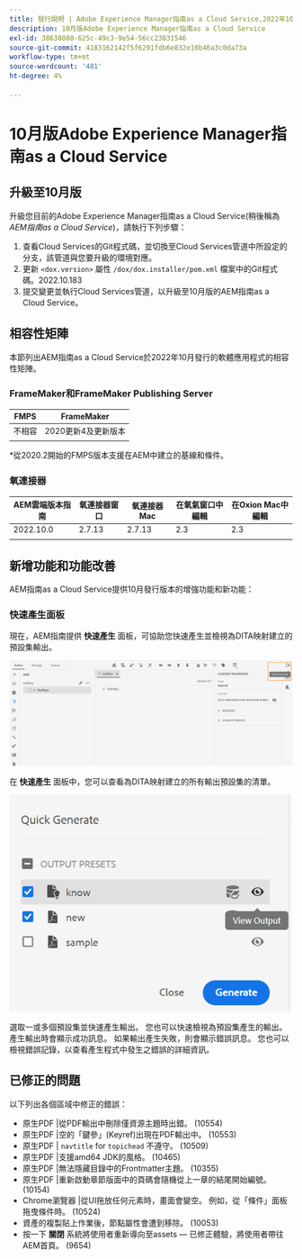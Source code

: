 ```yaml
---
title: 發行說明 | Adobe Experience Manager指南as a Cloud Service,2022年10月發行
description: 10月版Adobe Experience Manager指南as a Cloud Service
exl-id: 38638080-625c-49c3-9e54-56cc23831546
source-git-commit: 4183162142f5f6291fdb6e832e10b46a3c0da73a
workflow-type: tm+mt
source-wordcount: '481'
ht-degree: 4%

---
```


# 10月版Adobe Experience Manager指南as a Cloud Service

## 升級至10月版

升級您目前的Adobe Experience Manager指南as a Cloud Service(稍後稱為 *AEM指南as a Cloud Service*)，請執行下列步驟：
1. 查看Cloud Services的Git程式碼，並切換至Cloud Services管道中所設定的分支，該管道與您要升級的環境對應。
2. 更新 `<dox.version>` 屬性 `/dox/dox.installer/pom.xml` 檔案中的Git程式碼。2022.10.183
3. 提交變更並執行Cloud Services管道，以升級至10月版的AEM指南as a Cloud Service。

## 相容性矩陣

本節列出AEM指南as a Cloud Service於2022年10月發行的軟體應用程式的相容性矩陣。

### FrameMaker和FrameMaker Publishing Server

| FMPS | FrameMaker |
| --- | --- |
| 不相容 | 2020更新4及更新版本 |
|  |  |

*從2020.2開始的FMPS版本支援在AEM中建立的基線和條件。

### 氧連接器

| AEM雲端版本指南 | 氧連接器窗口 | 氧連接器Mac | 在氧氣窗口中編輯 | 在Oxion Mac中編輯 |
| --- | --- | --- | --- | --- |
| 2022.10.0 | 2.7.13 | 2.7.13 | 2.3 | 2.3 |
|  |  |  |  |


## 新增功能和功能改善

AEM指南as a Cloud Service提供10月發行版本的增強功能和新功能：


### 快速產生面板

現在，AEM指南提供 **快速產生** 面板，可協助您快速產生並檢視為DITA映射建立的預設集輸出。

![快速生成表徵圖](assets/quick-generate-icon.png)

在 **快速產生** 面板中，您可以查看為DITA映射建立的所有輸出預設集的清單。

![快速產生面板](assets/quick-generate-panel.png)

選取一或多個預設集並快速產生輸出。 您也可以快速檢視為預設集產生的輸出。 產生輸出時會顯示成功訊息。 如果輸出產生失敗，則會顯示錯誤訊息。 您也可以檢視錯誤記錄，以查看產生程式中發生之錯誤的詳細資訊。


## 已修正的問題

以下列出各個區域中修正的錯誤：

* 原生PDF |從PDF輸出中刪除僅資源主題時出錯。 (10554)
* 原生PDF |空的「鍵參」(Keyref)出現在PDF輸出中。 (10553)
* 原生PDF | `navtitle` for `topichead` 不遵守。 (10509)
* 原生PDF |支援amd64 JDK的風格。 (10465)
* 原生PDF |無法隱藏目錄中的Frontmatter主題。 (10355)
* 原生PDF |重新啟動章節版面中的頁碼會隨機從上一章的結尾開始編號。 (10154)
* Chrome瀏覽器 |從UI拖放任何元素時，畫面會變空。 例如，從「條件」面板拖曳條件時。 (10524)
* 資產的複製貼上作業後，節點屬性會遭到移除。 (10053)
* 按一下  **關閉** 系統將使用者重新導向至assets — 已修正體驗，將使用者帶往AEM首頁。 (9654)
